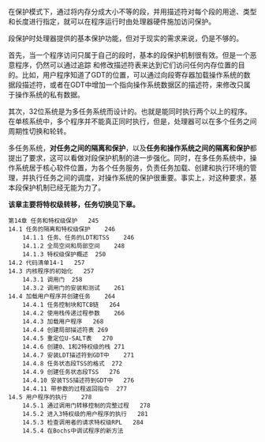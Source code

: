 在保护模式下，通过将内存分成大小不等的段，并用描述符对每个段的用途、类型和长度进行指定，就可以在程序运行时由处理器硬件施加访问保护。

段保护时处理器提供的基本保护功能，但对于现实的需求来说，仍是不够的。

首先，当一个程序访问只属于自己的段时，基本的段保护机制很有效。但是一个恶意程序，仍然可以通过追踪 和修改描述符表来达到它们访问任何内存位置的目的。比如，用户程序知道了GDT的位置，可以通过向段寄存器加载操作系统的数据段描述符，或者在GDT中增加一个指向操作系统数据区的描述符，来修改只属于操作系统的私有数据。

其次，32位系统是为多任务系统而设计的。也就是能同时执行两个以上的程序。在单核系统中，多个程序并不能真正同时执行，但是，处理器可以在多个任务之间周期性切换和轮转。

多任务系统，**对任务之间的隔离和保护**，以及**任务和操作系统之间的隔离和保护**都提出了要求，这可以看做对段保护机制的进一步强化。同时，在多任务系统中，操作系统居于核心软件位置，为各个任务服务，负责任务加载、创建和执行环境的管理，并执行任务之间的调度，对操作系统的保护很重要。事实上，对这种要求，基本段保护机制已经无能为力了。

**该章主要将特权级转移，任务切换见下章。**

```
第14章 任务和特权级保护	245
14.1 任务的隔离和特权级保护	246
    14.1.1 任务、任务的LDT和TSS	246
    14.1.2 全局空间和局部空间	248
    14.1.3 特权级保护概述	250
14.2 代码清单14-1	257
14.3 内核程序的初始化	257
    14.3.1 调用门	258
    14.3.2 调用门的安装和测试	261
14.4 加载用户程序并创建任务	264
    14.4.1 任务控制块和TCB链	264
    14.4.2 使用栈传递过程参数	266
    14.4.3 加载用户程序	268
    14.4.4 创建局部描述符表	269
    14.4.5 重定位U-SALT表	270
    14.4.6 创建0、1和2特权级的栈	271
    14.4.7 安装LDT描述符到GDT中	271
    14.4.8 任务状态段TSS的格式	272
    14.4.9 创建任务状态段TSS	276
    14.4.10 安装TSS描述符到GDT中	276
    14.4.11 带参数的过程返回指令	277
14.5 用户程序的执行	278
    14.5.1 通过调用门转移控制的完整过程	278
    14.5.2 进入3特权级的用户程序的执行	281
    14.5.3 检查调用者的请求特权级RPL	284
    14.5.4 在Bochs中调试程序的新方法
```